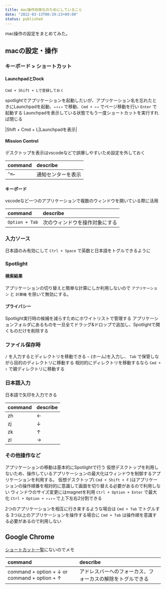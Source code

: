 ```yaml
---
title: mac操作効率化のためにしていること
date: "2022-03-13T00:39:23+09:00"
status: published
---
```


mac操作の設定をまとめてみた。

## macの設定・操作

### キーボード > ショートカット

#### LaunchpadとDock

`Cmd + Shift + Lで登録しておく`

spotlightでアプリケーションを起動したいが、アプリケーション名を忘れたときにLaunchpadを起動、`←↑↓→` で移動、`Cmd + ←→` でページ移動を行い `Enter` で起動する
Launchpadを表示している状態でもう一度ショートカットを実行すれば閉じる

|Shift + Cmd + L|Launchpadを表示|

#### Mission Control

デスクトップを表示はvscodeなどで誤爆しやすいため設定を外しておく

|command|describe|
|:--|:--|
|`^⌘←`|通知センターを表示|

#### キーボード

vscodeなど一つのアプリケーションで複数のウィンドウを開いている際に活用

|command|describe|
|:--|:--|
|`Option + Tab`|次のウィンドウを操作対象にする|

### 入力ソース

日本語のみ有効にして `Ctrl + Space` で英数と日本語をトグルできるように

### Spotlight

#### 検索結果

アプリケーションの切り替えと簡単な計算にしか利用しないので `アプリケーション` と `計算機` を除いて無効にする。

#### プライバシー

Spotlight実行時の候補を減らすためにホワイトリストで管理する
アプリケーションフォルダにあるものを一旦全てドラッグ&ドロップで追加し、Spotlightで開くものだけを削除する

### ファイル保存時

 `/` を入力するとディレクトリを移動できる
`~` (ホーム)を入力し、 `Tab` で保管しながら目的のディレクトリに移動する
相対的にディレクトリを移動するなら `Cmd + ↑` で親ディレクトリに移動する

### 日本語入力
  
日本語で矢印を入力できる

|command|describe|
|:--|:--|
|zh|←|
|zj|↓|
|zk|↑|
|zl|→|

### その他操作など

アプリケーションの移動は基本的にSpotlightで行う
仮想デスクトップを利用しないため、操作しているアプリケーションの最大化はウィンドウを制御するアプリケーションを利用する。 仮想デスクトップ( `Cmd + Shift + F` )はアプリケーションの操作順番を相対的に意識して画面を切り替える必要があるので利用しない
ウィンドウのサイズ変更にはmagnetを利用
`Ctrl + Option + Enter` で最大化 `Ctrl + Option + ←↓↑→` で上下左右2分割できる

2つのアプリケーションを相互に行き来するような場合は `Cmd + Tab` でトグルする
3つ以上のアプリケーションを操作する場合に `Cmd + Tab` は操作順を意識する必要があるので利用しない

## Google Chrome

[ショートカット一覧](https://support.google.com/chrome/answer/157179?hl=en&co=GENIE.Platform%3DDesktop#zippy=%2Ctab-window-shortcuts%2Cgoogle-chrome-feature-shortcuts%2Caddress-bar-shortcuts%2Cwebpage-shortcuts%2Cmouse-shortcuts)にないのでメモ

|command|describe|
|:--|:--|
|command + option + ↓ or command + option + ↑|アドレスバーへのフォーカス、フォーカスの解除をトグルできる|
